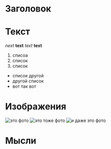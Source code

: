 # Заголовок
# Текст
*next*
**text**
_text_
__text__
1. списоа
1. список
1. список
* список другой
* другой список
* вот так вот

# Изображения
![это фото](_MG_3074.JPG)
![это тоже фото](_MG_3223.JPG)
![и даже это фото](IMG_3690.JPG)



# Мысли
